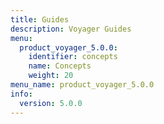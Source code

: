 ```yaml
---
title: Guides
description: Voyager Guides
menu:
  product_voyager_5.0.0:
    identifier: concepts
    name: Concepts
    weight: 20
menu_name: product_voyager_5.0.0
info:
  version: 5.0.0
---
```


